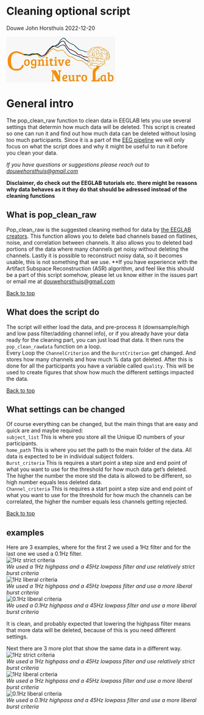 Cleaning optional script
================
Douwe John Horsthuis
2022-12-20

<!-- [![Contributors](https://img.shields.io/github/contributors/DouweHorsthuis/EEG_to_ERP_pipeline_stats_R.svg?style=for-the-badge)](https://github.com/DouweHorsthuis/EEG_to_ERP_pipeline_stats_R/graphs/contributors) -->
<!-- [![Forks](https://img.shields.io/github/forks/DouweHorsthuis/EEG_to_ERP_pipeline_stats_R.svg?style=for-the-badge)](https://github.com/DouweHorsthuis/EEG_to_ERP_pipeline_stats_R/network/members) -->
<!-- [![Stargazers](https://img.shields.io/github/stars/DouweHorsthuis/EEG_to_ERP_pipeline_stats_R.svg?style=for-the-badge)](https://github.com/DouweHorsthuis/EEG_to_ERP_pipeline_stats_R/stargazers) -->
<!-- [![Issues](https://img.shields.io/github/issues/DouweHorsthuis/EEG_to_ERP_pipeline_stats_R.svg?style=for-the-badge)](https://github.com/DouweHorsthuis/EEG_to_ERP_pipeline_stats_R/issues) -->
<!-- [![MIT -->
<!-- License](https://img.shields.io/github/license/DouweHorsthuis/EEG_to_ERP_pipeline_stats_R.svg?style=for-the-badge)](https://github.com/DouweHorsthuis/EEG_to_ERP_pipeline_stats_R/blob/master/LICENSE.txt) -->
<!-- [![LinkedIn](https://img.shields.io/badge/-LinkedIn-black.svg?style=for-the-badge&logo=linkedin&colorB=555)](https://www.linkedin.com/in/douwe-horsthuis-725bb9188/) -->

<img src="images/CNL_logo_2.jpeg" alt="Logo" align="center" width="286"/>

# General intro

The pop_clean_raw function to clean data in EEGLAB lets you use several
settings that determin how much data will be deleted. This script is
created so one can run it and find out how much data can be deleted
without losing too much participants. Since it is a part of the [EEG
pipeline](https://github.com/DouweHorsthuis/EEG_to_ERP_pipeline_stats_R)
we will only focus on what the script does and why it might be useful to
run it before you clean your data.

*If you have questions or suggestions please reach out to
douwehorsthuis@gmail.com*

**Disclaimer, do check out the EEGLAB tutorials etc. there might be
reasons why data behaves as it they do that should be adressed instead
of the cleaning functions**

## What is pop_clean_raw

Pop_clean_raw is the suggested cleaning method for data by [the EEGLAB
creators](https://eeglab.org/tutorials/06_RejectArtifacts/cleanrawdata.html).
This function allows you to delete bad channels based on flatlines,
noise, and correlation between channels. It also allows you to deleted
bad portions of the data where many channels get noisy without deleting
the channels. Lastly it is possible to reconstruct noisy data, so it
becomes usable, this is not something that we use. \*\*If you have
experience with the Artifact Subspace Reconstruction (ASR) algorithm,
and feel like this should be a part of this script somehow, please let
us know either in the issues part or email me at
<douwehorsthuis@gmail.com>

[Back to top](#cleaning-optional-script)

## What does the script do

The script will either load the data, and pre-process it
(downsample/high and low pass filter/adding channel info), or if you
already have your data ready for the cleaning part, you can just load
that data. It then runs the `pop_clean_rawdata` function on a loop.  
Every Loop the `ChannelCriterion` and the `BurstCriterion` get changed.
And stores how many channels and how much % data got deleted. After this
is done for all the participants you have a variable called `quality`.
This will be used to create figures that show how much the different
settings impacted the data.

[Back to top](#cleaning-optional-script)

## What settings can be changed

Of course everything can be changed, but the main things that are easy
and quick are and maybe required:  
`subject_list` This is where you store all the Unique ID numbers of your
participants.  
`home_path` This is where you set the path to the main folder of the
data. All data is expected to be in individual subject folders.  
`Burst_criteria` This is requires a start point a step size and end
point of what you want to use for the threshold for how much data get’s
deleted. The higher the number the more std the data is allowed to be
different, so high number equals less deleted data.  
`Channel_criteria` This is requires a start point a step size and end
point of what you want to use for the threshold for how much the
channels can be correlated, the higher the number equals less channels
getting rejected.

[Back to top](#cleaning-optional-script)

## examples

Here are 3 examples, where for the first 2 we used a 1Hz filter and for
the last one we used a 0.1Hz filter.  
![1Hz strict
criteria](https://github.com/DouweHorsthuis/EEG_to_ERP_pipeline_stats_R/blob/main/images/CleaningBurstcriteria1hz_new.png?raw=true)  
*We used a 1Hz highpass and a 45Hz lowpass filter and use relatively
strict burst criteria*  
![1Hz liberal
criteria](https://github.com/DouweHorsthuis/EEG_to_ERP_pipeline_stats_R/blob/main/images/CleaningBurstcriteria1hz_old.png?raw=true)  
*We used a 1Hz highpass and a 45Hz lowpass filter and use a more liberal
burst criteria*  
![0.1Hz liberal
criteria](https://github.com/DouweHorsthuis/EEG_to_ERP_pipeline_stats_R/blob/main/images/CleaningBurstcriteria0.1hz_old.png?raw=true)  
*We used a 0.1Hz highpass and a 45Hz lowpass filter and use a more
liberal burst criteria*

It is clean, and probably expected that lowering the highpass filter
means that more data will be deleted, because of this is you need
different settings.

Next there are 3 more plot that show the same data in a different way.  
![1Hz strict
criteria](https://github.com/DouweHorsthuis/EEG_to_ERP_pipeline_stats_R/blob/main/images/cleaningChannels1hz_new.png?raw=true)  
*We used a 1Hz highpass and a 45Hz lowpass filter and use relatively
strict burst criteria*  
![1Hz liberal
criteria](https://github.com/DouweHorsthuis/EEG_to_ERP_pipeline_stats_R/blob/main/images/cleaningChannels1hz_old.png?raw=true)  
*We used a 1Hz highpass and a 45Hz lowpass filter and use a more liberal
burst criteria*  
![0.1Hz liberal
criteria](https://github.com/DouweHorsthuis/EEG_to_ERP_pipeline_stats_R/blob/main/images/cleaningChannels0.1hz_old.png?raw=true)  
*We used a 0.1Hz highpass and a 45Hz lowpass filter and use a more
liberal burst criteria*
